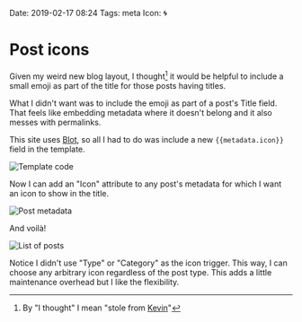 Date: 2019-02-17 08:24
Tags: meta
Icon: 🌀

# Post icons

Given my weird new blog layout, I thought[^who] it would be helpful to include a small emoji as part of the title for those posts having titles.

What I didn't want was to include the emoji as part of a post's Title field. That feels like embedding metadata where it doesn't belong and it also messes with permalinks.

This site uses [Blot](https://blot.im), so all I had to do was include a new `{{metadata.icon}}` field in the template.

![Template code](https://www.baty.blog/_img/2019/2019-02-17-blot2.png)

Now I can add an "Icon" attribute to any post's metadata for which I want an icon to show in the title.

![Post metadata](https://www.baty.blog/_img/2019/2019-02-17-blot1.png)

And voilà!

![List of posts](https://www.baty.blog/_img/2019/2019-02-17-blot3.png)

Notice I didn't use "Type" or "Category" as the icon trigger. This way, I can choose any arbitrary icon regardless of the post type. This adds a little maintenance overhead but I like the flexibility.

[^who]: By "I thought" I mean "stole from [Kevin](https://tiv.today)"